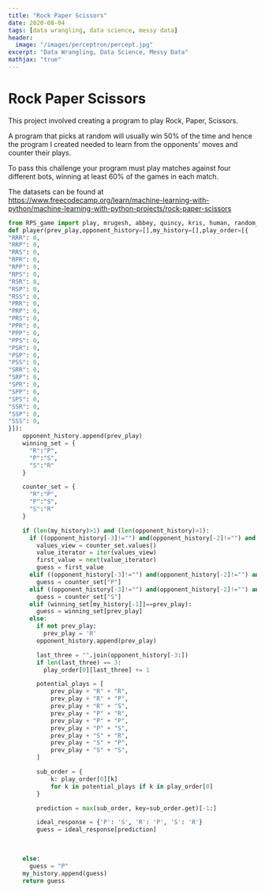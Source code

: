 ```yaml
---
title: "Rock Paper Scissors"
date: 2020-08-04
tags: [data wrangling, data science, messy data]
header:
  image: "/images/perceptron/percept.jpg"
excerpt: "Data Wrangling, Data Science, Messy Data"
mathjax: "true"
---
```


# Rock Paper Scissors

This project involved creating a program to play Rock, Paper, Scissors. 

A program that picks at random will usually win 50% of the time and hence the program I created needed to learn from the opponents' moves and counter their plays.

To pass this challenge your program must play matches against four different bots, winning at least 60% of the games in each match.

The datasets can be found at https://www.freecodecamp.org/learn/machine-learning-with-python/machine-learning-with-python-projects/rock-paper-scissors


```python
from RPS_game import play, mrugesh, abbey, quincy, kris, human, random_player
def player(prev_play,opponent_history=[],my_history=[],play_order=[{
"RRR": 0,
"RRP": 0,
"RRS": 0,
"RPR": 0,
"RPP": 0,
"RPS": 0,
"RSR": 0,
"RSP": 0,
"RSS": 0,
"PRR": 0,
"PRP": 0,
"PRS": 0,
"PPR": 0,
"PPP": 0,
"PPS": 0,
"PSR": 0,
"PSP": 0,
"PSS": 0,
"SRR": 0,
"SRP": 0,
"SPR": 0,
"SPP": 0,
"SPS": 0,
"SSR": 0,
"SSP": 0,
"SSS": 0,
}]):
    opponent_history.append(prev_play)
    winning_set = { 
      "R":"P",
      "P":"S",
      "S":"R"
    }

    counter_set = { 
      "R":"P",
      "P":"S",
      "S":"R"
    }

    if (len(my_history)>1) and (len(opponent_history)>1):
      if ((opponent_history[-3]!="") and(opponent_history[-2]!="") and (opponent_history[-1]!="") and (opponent_history[-3]=="P") and (opponent_history[-2]=="R") and (opponent_history[-1]=="S") and (my_history[-3]!="") and(my_history[-2]!="") and (my_history[-1]!="") and (my_history[-3]=="R") and (my_history[-2]=="S") and (my_history[-1]=="P")):
        values_view = counter_set.values()
        value_iterator = iter(values_view)
        first_value = next(value_iterator)
        guess = first_value
      elif ((opponent_history[-3]!="") and(opponent_history[-2]!="") and (opponent_history[-1]!="") and (opponent_history[-3]=="S") and(opponent_history[-2]=="P") and (opponent_history[-1]=="R") and (my_history[-3]!="") and(my_history[-2]!="") and (my_history[-1]!="") and (my_history[-3]=="P") and (my_history[-2]=="R") and (my_history[-1]=="S")):
        guess = counter_set["P"]
      elif ((opponent_history[-3]!="") and(opponent_history[-2]!="") and (opponent_history[-1]!="") and (opponent_history[-3]=="R") and (opponent_history[-2]=="S") and (opponent_history[-1]=="P") and (my_history[-3]!="") and(my_history[-2]!="") and (my_history[-1]!="") and (my_history[-3]=="S") and (my_history[-2]=="P") and (my_history[-1]=="R")):
        guess = counter_set["S"]
      elif (winning_set[my_history[-1]]==prev_play):
        guess = winning_set[prev_play]
      else:
        if not prev_play:
          prev_play = 'R'
        opponent_history.append(prev_play)

        last_three = "".join(opponent_history[-3:])
        if len(last_three) == 3:
          play_order[0][last_three] += 1

        potential_plays = [
            prev_play + "R" + "R",
            prev_play + "R" + "P",
            prev_play + "R" + "S",
            prev_play + "P" + "R",
            prev_play + "P" + "P",
            prev_play + "P" + "S",
            prev_play + "S" + "R",
            prev_play + "S" + "P",
            prev_play + "S" + "S",
        ]

        sub_order = {
            k: play_order[0][k]
            for k in potential_plays if k in play_order[0]
        }

        prediction = max(sub_order, key=sub_order.get)[-1:]

        ideal_response = {'P': 'S', 'R': 'P', 'S': 'R'}
        guess = ideal_response[prediction]

      
               
    else:
      guess = "P"
    my_history.append(guess)
    return guess
```
